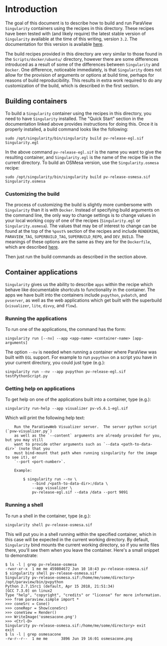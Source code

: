 # Introduction

The goal of this document is to describe how to build and run ParaView `Singularity` containers using the recipes in this directory.  These recipes have been tested with (and likely require) the latest stable version of `Singularity` available at the time of this writing, version `3.2`.  The documentation for this version is available [here](https://sylabs.io/guides/3.2/user-guide/).

The build recipes provided in this directory are very similar to those found in the `Scripts/docker/ubuntu/` directory, however there are some differences introduced as a result of some of the differences between `Singularity` and `Docker`.  One difference, noticeable immediately, is that `Singularity` does not allow for the provision of arguments or options at build time, perhaps for reasons of build reproducibility.  This results in extra work required to do any customization of the build, which is described in the first section.

## Building containers

To build a `Singularity` container using the recipes in this directory, you need to have `Singularity` installed.  The "Quick Start" section in the documentation linked above provides instructions for doing this.  Once it is properly installed, a build command looks like the following:

```
sudo /opt/singularity/bin/singularity build pv-release-egl.sif Singularity.egl
```

In the above command `pv-release-egl.sif` is the name you want to give the resulting container, and `Singularity.egl` is the name of the recipe file in the current directory.  To build an OSMesa version, use the `Singularity.osmesa` recipe:

```
sudo /opt/singularity/bin/singularity build pv-release-osmesa.sif Singularity.osmesa
```

### Customizing the build

The process of customizing the build is slightly more cumbersome with `Singularity` than it is with `Docker`.  Instead of specifying build arguments on the command line, the only way to change settings is to change values in your local working copy of one of the recipes (`Singularity.egl` or `Singularity.osmesa`).  The values that may be of interest to change can be found at the top of the `%post%` section of the recipes and include `RENDERING`, `PARAVIEW_TAG`, `SUPERBUILD_TAG`, `SUPERBUILD_REPO`, and `DEV_BUILD`.  The meanings of these options are the same as they are for the `Dockerfile`, which are described [here](/Scripts/docker/ubuntu/README.md).

Then just run the build commands as described in the section above.

## Container applications

`Singularity` gives us the ability to describe `apps` within the recipe which behave like documentable shortcuts to functionality in the container.  The apps we have built into the containers include `pvpython`, `pvbatch`, and `pvserver`, as well as the web applications which get built with the superbuild (`visualizer`, `lite`, `divvy`, and `flow`).

### Running the applications

To run one of the applications, the command has the form:

```
singularity run [--nv] --app <app-name> <container-name> [app-arguments]
```

The option `--nv` is needed when running a container where ParaView was built with `EGL` support. For example to run `pvpython` on a script you have in your current directory, you could just type (e.g.):

```
singularity run --nv --app pvpython pv-release-egl.sif testPythonScript.py
```

### Getting help on applications

To get help on one of the applications built into a container, type (e.g.):

```
singularity run-help --app visualizer pv-v5.6.1-egl.sif
```

Which will print the following help text:

```
    Run the ParaViewWeb Visualizer server.  The server python script (`pvw-visualizer.py`)
    as well as the `--content` arguments are already provided for you, but you may still
    want to provide other arguments such as `--data <path-to-data-dir>` (note that you
    must bind-mount that path when running singularity for the image to see it), or
    `--port <port-number>`.

    Example:

        $ singularity run --nv \
            --bind /<path-to-data-dir>:/data \
            --app visualizer \
            pv-release-egl.sif --data /data --port 9091
```

### Running a shell

To run a shell in the container, type (e.g.):

```
singularity shell pv-release-osmesa.sif
```

This will put you in a shell running within the specified container, which in this case will be expected in the current working directory.  By default, `Singularity` bind mounts the current working directory, so if you write files there, you'll see them when you leave the container.  Here's a small snippet to demonstrate:

```
$ ls -l | grep pv-release-osmesa
-rwxr-xr-x  1 me me 459804672 Jun 10 18:43 pv-release-osmesa.sif
$ singularity shell pv-release-osmesa.sif
Singularity pv-release-osmesa.sif:/home/me/some/directory> /opt/paraview/bin/pvpython
Python 2.7.15rc1 (default, Apr 15 2018, 21:51:34)
[GCC 7.3.0] on linux2
Type "help", "copyright", "credits" or "license" for more information.
>>> from paraview.simple import *
>>> coneSrc = Cone()
>>> coneRepr = Show(coneSrc)
>>> coneView = Render()
>>> WriteImage('osmesacone.png')
>>> <Ctrl-D>
Singularity pv-release-osmesa.sif:/home/me/some/directory> exit
exit
$ ls -l | grep osmesacone
-rw-r--r--  1 me me      3896 Jun 19 16:01 osmesacone.png
```
